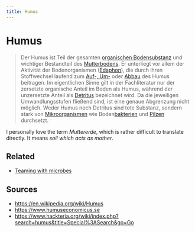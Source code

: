 ```yaml
---
title: Humus
---
```

# Humus
> Der Humus ist Teil der gesamten [organischen Bodensubstanz](https://de.wikipedia.org/wiki/Organische_Bodensubstanz "Organische Bodensubstanz") und wichtiger Bestandteil des [Mutterbodens](https://de.wikipedia.org/wiki/Mutterboden "Mutterboden"). Er unterliegt vor allem der Aktivität der Bodenorganismen ([Edaphon](https://de.wikipedia.org/wiki/Edaphon "Edaphon")), die durch ihren Stoffwechsel laufend zum [Auf-, Um-](https://de.wikipedia.org/wiki/Stoffwechsel "Stoffwechsel") oder [Abbau](https://de.wikipedia.org/wiki/Katabolismus "Katabolismus") des Humus beitragen. Im eigentlichen Sinne gilt in der Fachliteratur nur der zersetzte organische Anteil im Boden als Humus, während der unzersetzte Anteil als [Detritus](https://de.wikipedia.org/wiki/Detritus_(Bodenkunde) "Detritus (Bodenkunde)") bezeichnet wird. Da die jeweiligen Umwandlungsstufen fließend sind, ist eine genaue Abgrenzung nicht möglich. Weder Humus noch Detritus sind tote Substanz, sondern stark von [Mikroorganismen](https://de.wikipedia.org/wiki/Mikroorganismus "Mikroorganismus") wie Boden[bakterien](https://de.wikipedia.org/wiki/Bakterien "Bakterien") und [Pilzen](https://de.wikipedia.org/wiki/Pilze "Pilze") durchsetzt.

I personally love the term *Muttererde*, which is rather difficult to translate directly. It means *soil which acts as mother*.

## Related
- [Teaming with microbes](reading/@lowenfelsTeamingMicrobesOrganic2020a.md)

## Sources
- https://en.wikipedia.org/wiki/Humus
- https://www.humuseconomicus.se
- https://www.hackteria.org/wiki/index.php?search=humus&title=Special%3ASearch&go=Go